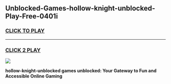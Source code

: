 
## Unblocked-Games-hollow-knight-unblocked-Play-Free-0401i
<h3>
<a href="https://premium76.site?title=hollow-knight-unblocked&ref=18A1">CLICK TO PLAY</a></h3>
<hr>

<h3>
<a href="https://premium76.site?title=hollow-knight-unblocked&ref=18A1">CLICK 2 PLAY</a>
  
</h3>

<a href="https://premium76.site?title=hollow-knight-unblocked&ref=18A1"><img src="https://clearcache.store/games.png"></a>


**hollow-knight-unblocked games unblocked: Your Gateway to Fun and Accessible Online Gaming**
